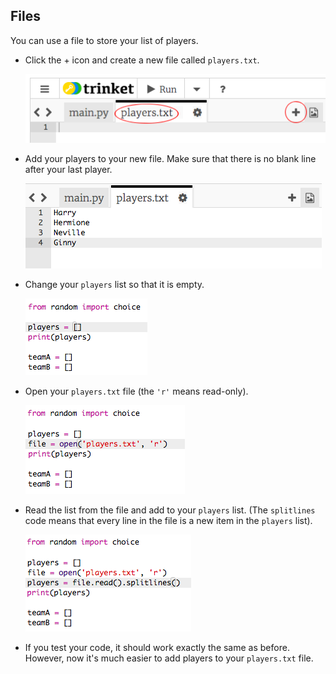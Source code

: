 ## Files

You can use a file to store your list of players.



+ Click the + icon and create a new file called `players.txt`.

	![screenshot](images/team-file-create.png)

+ Add your players to your new file. Make sure that there is no blank line after your last player.

	![screenshot](images/team-file-add.png)

+ Change your `players` list so that it is empty.

	![screenshot](images/team-players-empty.png)

+ Open your `players.txt` file (the `'r'` means read-only).

	![screenshot](images/team-file-open.png)

+ Read the list from the file and add to your `players` list. (The `splitlines` code means that every line in the file is a new item in the `players` list).

	![screenshot](images/team-file-load.png)

+ If you test your code, it should work exactly the same as before. However, now it's much easier to add players to your `players.txt` file.



